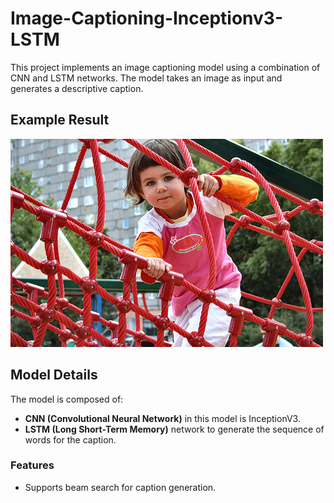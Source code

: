 # Image-Captioning-Inceptionv3-LSTM

This project implements an image captioning model using a combination of CNN and LSTM networks. The model takes an image as input and generates a descriptive caption.

## Example Result

![A little boy pointing at the camera](1007320043_627395c3d8.jpg)

## Model Details

The model is composed of:
- **CNN (Convolutional Neural Network)** in this model is InceptionV3.
- **LSTM (Long Short-Term Memory)** network to generate the sequence of words for the caption.

### Features
- Supports beam search for caption generation.
